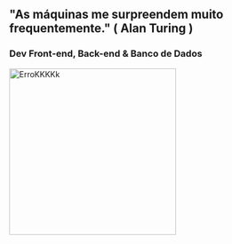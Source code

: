 ## "As máquinas me surpreendem muito frequentemente." ( Alan Turing )

### Dev Front-end, Back-end & Banco de Dados

<img src="https://raw.githubusercontent.com/hendrixroa/in-case-of-fire-1/master/in_case_of_fire.png"  height=300 alt="ErroKKKKk"/>
